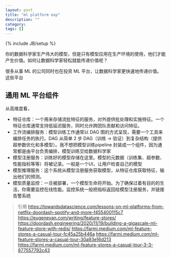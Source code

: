 ```yaml
---
layout: post
title: "ml platform exp"
description: ""
category: 
tags: []
---
```

{% include JB/setup %}


你的数据科学家生产伟大的模型，但是只有模型应用在生产环境的使用，他们才能产生价值。如何让数据科学家轻松就能传递价值呢？

很多从事 ML 的公司同时也在投资 ML 平台，让数据科学家更快速地传递价值。这些平台


## 通用 ML 平台组件

从高维度看，


- 特征仓库：一个用来存储流批特征的服务，对外提供批处理和实施特征。一个特征仓库通常支持低延迟服务，同时允许跨团队贡献和访问特征。
- 工作流编排服务：模型训练工作通常以 DAG 图的方式呈现，需要一个工具来编排任务的执行。DAG 从简单 2 步 DAG（训练 -> 验证）到复杂结构（提供超参数优化和多模型）。我不想把模型训练pipeline 封装成一个组件，因为通常都是由平台负责编排，模型训练交给数据科学家
- 模型注册服务：训练好的模型存储在这里。模型的元数据（训练集、超参数、性能指标等等）将被记录。一般是一个UI，让用户检查自己的模型
- 模型推理服务：这个系统从模型注册服务获取模型，从特征仓库获取特征，输出他们的预测。
- 模型质量监控：一旦被部署，一个模型生命将开始。为了确保过着有目的的生活，你需要监控在线性能。监控系统一般把指标返回给模型注册服务，并链接告警系统


> 引用
> https://towardsdatascience.com/lessons-on-ml-platforms-from-netflix-doordash-spotify-and-more-f455400115c7
> https://eugeneyan.com/writing/feature-stores/
> https://doordash.engineering/2020/11/19/building-a-gigascale-ml-feature-store-with-redis/
> https://farmi.medium.com/ml-feature-stores-a-casual-tour-fc45a25b446a
> https://farmi.medium.com/ml-feature-stores-a-casual-tour-30a93e16d213
> https://farmi.medium.com/ml-feature-stores-a-casual-tour-3-3-877557792c43